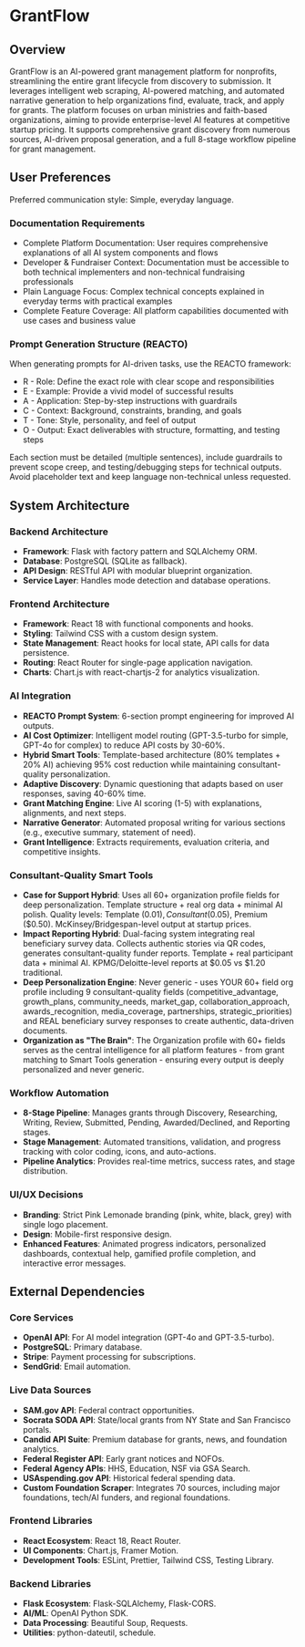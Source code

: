 # GrantFlow

## Overview
GrantFlow is an AI-powered grant management platform for nonprofits, streamlining the entire grant lifecycle from discovery to submission. It leverages intelligent web scraping, AI-powered matching, and automated narrative generation to help organizations find, evaluate, track, and apply for grants. The platform focuses on urban ministries and faith-based organizations, aiming to provide enterprise-level AI features at competitive startup pricing. It supports comprehensive grant discovery from numerous sources, AI-driven proposal generation, and a full 8-stage workflow pipeline for grant management.

## User Preferences
Preferred communication style: Simple, everyday language.

### Documentation Requirements
- Complete Platform Documentation: User requires comprehensive explanations of all AI system components and flows
- Developer & Fundraiser Context: Documentation must be accessible to both technical implementers and non-technical fundraising professionals
- Plain Language Focus: Complex technical concepts explained in everyday terms with practical examples
- Complete Feature Coverage: All platform capabilities documented with use cases and business value

### Prompt Generation Structure (REACTO)
When generating prompts for AI-driven tasks, use the REACTO framework:
- R - Role: Define the exact role with clear scope and responsibilities
- E - Example: Provide a vivid model of successful results
- A - Application: Step-by-step instructions with guardrails
- C - Context: Background, constraints, branding, and goals
- T - Tone: Style, personality, and feel of output
- O - Output: Exact deliverables with structure, formatting, and testing steps

Each section must be detailed (multiple sentences), include guardrails to prevent scope creep, and testing/debugging steps for technical outputs. Avoid placeholder text and keep language non-technical unless requested.

## System Architecture

### Backend Architecture
- **Framework**: Flask with factory pattern and SQLAlchemy ORM.
- **Database**: PostgreSQL (SQLite as fallback).
- **API Design**: RESTful API with modular blueprint organization.
- **Service Layer**: Handles mode detection and database operations.

### Frontend Architecture
- **Framework**: React 18 with functional components and hooks.
- **Styling**: Tailwind CSS with a custom design system.
- **State Management**: React hooks for local state, API calls for data persistence.
- **Routing**: React Router for single-page application navigation.
- **Charts**: Chart.js with react-chartjs-2 for analytics visualization.

### AI Integration
- **REACTO Prompt System**: 6-section prompt engineering for improved AI outputs.
- **AI Cost Optimizer**: Intelligent model routing (GPT-3.5-turbo for simple, GPT-4o for complex) to reduce API costs by 30-60%.
- **Hybrid Smart Tools**: Template-based architecture (80% templates + 20% AI) achieving 95% cost reduction while maintaining consultant-quality personalization.
- **Adaptive Discovery**: Dynamic questioning that adapts based on user responses, saving 40-60% time.
- **Grant Matching Engine**: Live AI scoring (1-5) with explanations, alignments, and next steps.
- **Narrative Generator**: Automated proposal writing for various sections (e.g., executive summary, statement of need).
- **Grant Intelligence**: Extracts requirements, evaluation criteria, and competitive insights.

### Consultant-Quality Smart Tools
- **Case for Support Hybrid**: Uses all 60+ organization profile fields for deep personalization. Template structure + real org data + minimal AI polish. Quality levels: Template ($0.01), Consultant ($0.05), Premium ($0.50). McKinsey/Bridgespan-level output at startup prices.
- **Impact Reporting Hybrid**: Dual-facing system integrating real beneficiary survey data. Collects authentic stories via QR codes, generates consultant-quality funder reports. Template + real participant data + minimal AI. KPMG/Deloitte-level reports at $0.05 vs $1.20 traditional.
- **Deep Personalization Engine**: Never generic - uses YOUR 60+ field org profile including 9 consultant-quality fields (competitive_advantage, growth_plans, community_needs, market_gap, collaboration_approach, awards_recognition, media_coverage, partnerships, strategic_priorities) and REAL beneficiary survey responses to create authentic, data-driven documents.
- **Organization as "The Brain"**: The Organization profile with 60+ fields serves as the central intelligence for all platform features - from grant matching to Smart Tools generation - ensuring every output is deeply personalized and never generic.

### Workflow Automation
- **8-Stage Pipeline**: Manages grants through Discovery, Researching, Writing, Review, Submitted, Pending, Awarded/Declined, and Reporting stages.
- **Stage Management**: Automated transitions, validation, and progress tracking with color coding, icons, and auto-actions.
- **Pipeline Analytics**: Provides real-time metrics, success rates, and stage distribution.

### UI/UX Decisions
- **Branding**: Strict Pink Lemonade branding (pink, white, black, grey) with single logo placement.
- **Design**: Mobile-first responsive design.
- **Enhanced Features**: Animated progress indicators, personalized dashboards, contextual help, gamified profile completion, and interactive error messages.

## External Dependencies

### Core Services
- **OpenAI API**: For AI model integration (GPT-4o and GPT-3.5-turbo).
- **PostgreSQL**: Primary database.
- **Stripe**: Payment processing for subscriptions.
- **SendGrid**: Email automation.

### Live Data Sources
- **SAM.gov API**: Federal contract opportunities.
- **Socrata SODA API**: State/local grants from NY State and San Francisco portals.
- **Candid API Suite**: Premium database for grants, news, and foundation analytics.
- **Federal Register API**: Early grant notices and NOFOs.
- **Federal Agency APIs**: HHS, Education, NSF via GSA Search.
- **USAspending.gov API**: Historical federal spending data.
- **Custom Foundation Scraper**: Integrates 70 sources, including major foundations, tech/AI funders, and regional foundations.

### Frontend Libraries
- **React Ecosystem**: React 18, React Router.
- **UI Components**: Chart.js, Framer Motion.
- **Development Tools**: ESLint, Prettier, Tailwind CSS, Testing Library.

### Backend Libraries
- **Flask Ecosystem**: Flask-SQLAlchemy, Flask-CORS.
- **AI/ML**: OpenAI Python SDK.
- **Data Processing**: Beautiful Soup, Requests.
- **Utilities**: python-dateutil, schedule.